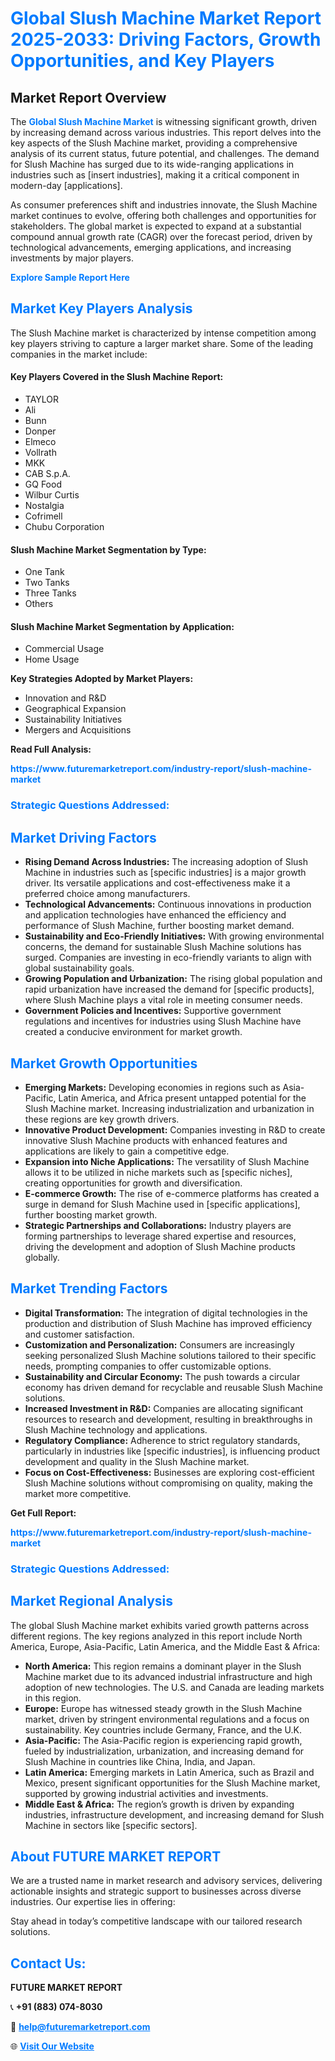 <h1 style="color: #007BFF;">Global Slush Machine Market Report 2025-2033: Driving Factors, Growth Opportunities, and Key Players</h1>

<section id="overview">
<h2>Market Report Overview</h2>
<p>The <a href="https://www.futuremarketreport.com/industry-report/slush-machine-market" style="color: #007BFF; text-decoration: none;"><strong>Global Slush Machine Market</strong></a> is witnessing significant growth, driven by increasing demand across various industries. This report delves into the key aspects of the Slush Machine market, providing a comprehensive analysis of its current status, future potential, and challenges. The demand for Slush Machine has surged due to its wide-ranging applications in industries such as [insert industries], making it a critical component in modern-day [applications].</p>
<p>As consumer preferences shift and industries innovate, the Slush Machine market continues to evolve, offering both challenges and opportunities for stakeholders. The global market is expected to expand at a substantial compound annual growth rate (CAGR) over the forecast period, driven by technological advancements, emerging applications, and increasing investments by major players.</p>
</section>

<section id="overview">
<p><a href="https://www.futuremarketreport.com/request-sample/reportId=57161" style="color: #007BFF; text-decoration: none;"><strong>Explore Sample Report Here</strong></a></p>
</section>

<section id="key-players">
<h2 style="color: #007BFF;">Market Key Players Analysis</h2>
<p>The Slush Machine market is characterized by intense competition among key players striving to capture a larger market share. Some of the leading companies in the market include:</p>
<h4>Key Players Covered in the Slush Machine Report:</h4>
<ul><li>TAYLOR</li><li>Ali</li><li>Bunn</li><li>Donper</li><li>Elmeco</li><li>Vollrath</li><li>MKK</li><li>CAB S.p.A.</li><li>GQ Food</li><li>Wilbur Curtis</li><li>Nostalgia</li><li>Cofrimell</li><li>Chubu Corporation</li></ul>
<h4>Slush Machine Market Segmentation by Type:</h4>
<ul><li>One Tank</li><li>Two Tanks</li><li>Three Tanks</li><li>Others</li></ul>

<h4>Slush Machine Market Segmentation by Application:</h4>
<ul><li>Commercial Usage</li><li>Home Usage</li></ul>
<p><strong>Key Strategies Adopted by Market Players:</strong></p>
<ul>
<li>Innovation and R&D</li>
<li>Geographical Expansion</li>
<li>Sustainability Initiatives</li>
<li>Mergers and Acquisitions</li>
</ul>
</section>

<section>
<p><strong>Read Full Analysis: </strong></p><a href="https://www.futuremarketreport.com/industry-report/slush-machine-market" style="color: #007BFF; text-decoration: none;"><strong>https://www.futuremarketreport.com/industry-report/slush-machine-market</strong></a>
<h3 style="color: #007BFF;">Strategic Questions Addressed:</h3>
</section>

<section id="driving-factors">
<h2 style="color: #007BFF;">Market Driving Factors</h2>
<ul>
<li><strong>Rising Demand Across Industries:</strong> The increasing adoption of Slush Machine in industries such as [specific industries] is a major growth driver. Its versatile applications and cost-effectiveness make it a preferred choice among manufacturers.</li>
<li><strong>Technological Advancements:</strong> Continuous innovations in production and application technologies have enhanced the efficiency and performance of Slush Machine, further boosting market demand.</li>
<li><strong>Sustainability and Eco-Friendly Initiatives:</strong> With growing environmental concerns, the demand for sustainable Slush Machine solutions has surged. Companies are investing in eco-friendly variants to align with global sustainability goals.</li>
<li><strong>Growing Population and Urbanization:</strong> The rising global population and rapid urbanization have increased the demand for [specific products], where Slush Machine plays a vital role in meeting consumer needs.</li>
<li><strong>Government Policies and Incentives:</strong> Supportive government regulations and incentives for industries using Slush Machine have created a conducive environment for market growth.</li>
</ul>
</section>

<section id="growth-opportunities">
<h2 style="color: #007BFF;">Market Growth Opportunities</h2>
<ul>
<li><strong>Emerging Markets:</strong> Developing economies in regions such as Asia-Pacific, Latin America, and Africa present untapped potential for the Slush Machine market. Increasing industrialization and urbanization in these regions are key growth drivers.</li>
<li><strong>Innovative Product Development:</strong> Companies investing in R&D to create innovative Slush Machine products with enhanced features and applications are likely to gain a competitive edge.</li>
<li><strong>Expansion into Niche Applications:</strong> The versatility of Slush Machine allows it to be utilized in niche markets such as [specific niches], creating opportunities for growth and diversification.</li>
<li><strong>E-commerce Growth:</strong> The rise of e-commerce platforms has created a surge in demand for Slush Machine used in [specific applications], further boosting market growth.</li>
<li><strong>Strategic Partnerships and Collaborations:</strong> Industry players are forming partnerships to leverage shared expertise and resources, driving the development and adoption of Slush Machine products globally.</li>
</ul>
</section>

<section id="trending-factors">
<h2 style="color: #007BFF;">Market Trending Factors</h2>
<ul>
<li><strong>Digital Transformation:</strong> The integration of digital technologies in the production and distribution of Slush Machine has improved efficiency and customer satisfaction.</li>
<li><strong>Customization and Personalization:</strong> Consumers are increasingly seeking personalized Slush Machine solutions tailored to their specific needs, prompting companies to offer customizable options.</li>
<li><strong>Sustainability and Circular Economy:</strong> The push towards a circular economy has driven demand for recyclable and reusable Slush Machine solutions.</li>
<li><strong>Increased Investment in R&D:</strong> Companies are allocating significant resources to research and development, resulting in breakthroughs in Slush Machine technology and applications.</li>
<li><strong>Regulatory Compliance:</strong> Adherence to strict regulatory standards, particularly in industries like [specific industries], is influencing product development and quality in the Slush Machine market.</li>
<li><strong>Focus on Cost-Effectiveness:</strong> Businesses are exploring cost-efficient Slush Machine solutions without compromising on quality, making the market more competitive.</li>
</ul>
</section>

<section>
<p><strong>Get Full Report: </strong></p><a href="https://www.futuremarketreport.com/industry-report/slush-machine-market" style="color: #007BFF; text-decoration: none;"><strong>https://www.futuremarketreport.com/industry-report/slush-machine-market</strong></a>
<h3 style="color: #007BFF;">Strategic Questions Addressed:</h3>
</section>


<section id="regional-analysis">
<h2 style="color: #007BFF;">Market Regional Analysis</h2>
<p>The global Slush Machine market exhibits varied growth patterns across different regions. The key regions analyzed in this report include North America, Europe, Asia-Pacific, Latin America, and the Middle East & Africa:</p>
<ul>
<li><strong>North America:</strong> This region remains a dominant player in the Slush Machine market due to its advanced industrial infrastructure and high adoption of new technologies. The U.S. and Canada are leading markets in this region.</li>
<li><strong>Europe:</strong> Europe has witnessed steady growth in the Slush Machine market, driven by stringent environmental regulations and a focus on sustainability. Key countries include Germany, France, and the U.K.</li>
<li><strong>Asia-Pacific:</strong> The Asia-Pacific region is experiencing rapid growth, fueled by industrialization, urbanization, and increasing demand for Slush Machine in countries like China, India, and Japan.</li>
<li><strong>Latin America:</strong> Emerging markets in Latin America, such as Brazil and Mexico, present significant opportunities for the Slush Machine market, supported by growing industrial activities and investments.</li>
<li><strong>Middle East & Africa:</strong> The region’s growth is driven by expanding industries, infrastructure development, and increasing demand for Slush Machine in sectors like [specific sectors].</li>
</ul>
</section>

<footer>
<h2 style="color: #007BFF;">About FUTURE MARKET REPORT</h2>
<p>We are a trusted name in market research and advisory services, delivering actionable insights and strategic support to businesses across diverse industries. Our expertise lies in offering:</p>

<p>Stay ahead in today’s competitive landscape with our tailored research solutions.</p>

<h2 style="color: #007BFF;">Contact Us:</h2>
<p><strong>FUTURE MARKET REPORT</strong></p>
<p>📞 <strong>+91 (883) 074-8030</strong></p>
<p>📧 <strong><a href="mailto:help@futuremarketreport.com" style="color: #007BFF;">help@futuremarketreport.com</a></strong></p>
<p>🌐 <strong><a href="https://www.futuremarketreport.com/" style="color: #007BFF;">Visit Our Website</a></strong></p>
</footer>